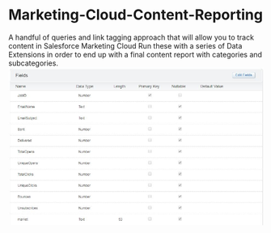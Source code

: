 # Marketing-Cloud-Content-Reporting
A handful of queries and link tagging approach that will allow you to track content in Salesforce Marketing Cloud
Run these with a series of Data Extensions in order to end up with a final content report with categories and subcategories.
![First Table](tables/Newsletter%20KPI%20Past%20month.JPG)